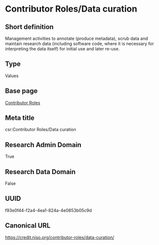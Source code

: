 # Contributor Roles/Data curation
## Short definition
Management activities to annotate (produce metadata), scrub data and maintain research data (including software code, where it is necessary for interpreting the data itself) for initial use and later re-use.
## Type
Values
## Base page
[Contributor Roles](../../Picklists/Contributor%20Roles.md)
## Meta title
csr:Contributor Roles/Data curation
## Research Admin Domain
True
## Research Data Domain
False
## UUID
f93e0f44-f2a4-4ea1-824a-4e0853b05c9d
## Canonical URL
https://credit.niso.org/contributor-roles/data-curation/
